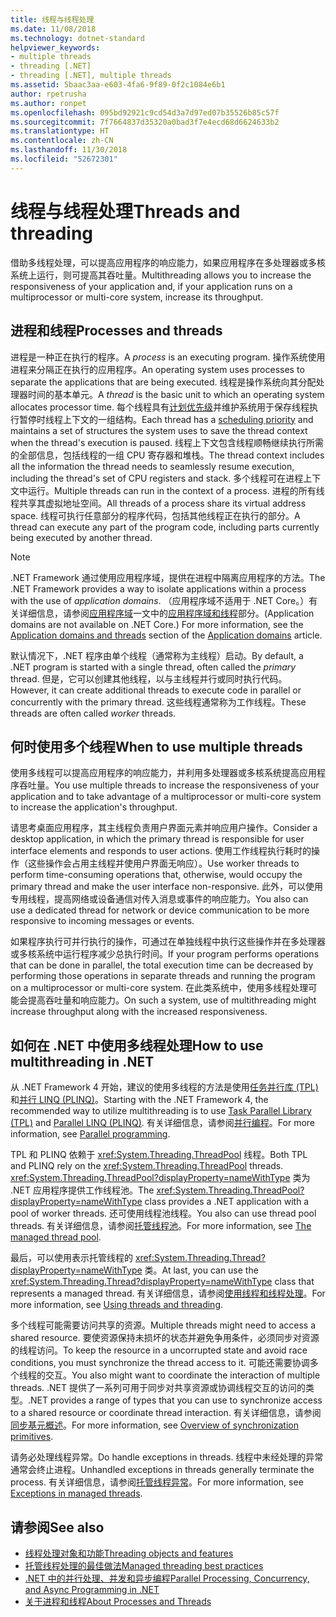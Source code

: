 ```yaml
---
title: 线程与线程处理
ms.date: 11/08/2018
ms.technology: dotnet-standard
helpviewer_keywords:
- multiple threads
- threading [.NET]
- threading [.NET], multiple threads
ms.assetid: 5baac3aa-e603-4fa6-9f89-0f2c1084e6b1
author: rpetrusha
ms.author: ronpet
ms.openlocfilehash: 095bd92921c9cd54d3a7d97ed07b35526b85c57f
ms.sourcegitcommit: 7f7664837d35320a0bad3f7e4ecd68d6624633b2
ms.translationtype: HT
ms.contentlocale: zh-CN
ms.lasthandoff: 11/30/2018
ms.locfileid: "52672301"
---
```

# <a name="threads-and-threading"></a><span data-ttu-id="9d623-102">线程与线程处理</span><span class="sxs-lookup"><span data-stu-id="9d623-102">Threads and threading</span></span>

<span data-ttu-id="9d623-103">借助多线程处理，可以提高应用程序的响应能力，如果应用程序在多处理器或多核系统上运行，则可提高其吞吐量。</span><span class="sxs-lookup"><span data-stu-id="9d623-103">Multithreading allows you to increase the responsiveness of your application and, if your application runs on a multiprocessor or multi-core system, increase its throughput.</span></span>

## <a name="processes-and-threads"></a><span data-ttu-id="9d623-104">进程和线程</span><span class="sxs-lookup"><span data-stu-id="9d623-104">Processes and threads</span></span>

<span data-ttu-id="9d623-105">进程是一种正在执行的程序。</span><span class="sxs-lookup"><span data-stu-id="9d623-105">A *process* is an executing program.</span></span> <span data-ttu-id="9d623-106">操作系统使用进程来分隔正在执行的应用程序。</span><span class="sxs-lookup"><span data-stu-id="9d623-106">An operating system uses processes to separate the applications that are being executed.</span></span> <span data-ttu-id="9d623-107">线程是操作系统向其分配处理器时间的基本单元。</span><span class="sxs-lookup"><span data-stu-id="9d623-107">A *thread* is the basic unit to which an operating system allocates processor time.</span></span> <span data-ttu-id="9d623-108">每个线程具有[计划优先级](scheduling-threads.md)并维护系统用于保存线程执行暂停时线程上下文的一组结构。</span><span class="sxs-lookup"><span data-stu-id="9d623-108">Each thread has a [scheduling priority](scheduling-threads.md) and maintains a set of structures the system uses to save the thread context when the thread's execution is paused.</span></span> <span data-ttu-id="9d623-109">线程上下文包含线程顺畅继续执行所需的全部信息，包括线程的一组 CPU 寄存器和堆栈。</span><span class="sxs-lookup"><span data-stu-id="9d623-109">The thread context includes all the information the thread needs to seamlessly resume execution, including the thread's set of CPU registers and stack.</span></span> <span data-ttu-id="9d623-110">多个线程可在进程上下文中运行。</span><span class="sxs-lookup"><span data-stu-id="9d623-110">Multiple threads can run in the context of a process.</span></span> <span data-ttu-id="9d623-111">进程的所有线程共享其虚拟地址空间。</span><span class="sxs-lookup"><span data-stu-id="9d623-111">All threads of a process share its virtual address space.</span></span> <span data-ttu-id="9d623-112">线程可执行任意部分的程序代码，包括其他线程正在执行的部分。</span><span class="sxs-lookup"><span data-stu-id="9d623-112">A thread can execute any part of the program code, including parts currently being executed by another thread.</span></span>

> [!NOTE]
> <span data-ttu-id="9d623-113">.NET Framework 通过使用应用程序域，提供在进程中隔离应用程序的方法。</span><span class="sxs-lookup"><span data-stu-id="9d623-113">The .NET Framework provides a way to isolate applications within a process with the use of *application domains*.</span></span> <span data-ttu-id="9d623-114">（应用程序域不适用于 .NET Core。）有关详细信息，请参阅[应用程序域](../../framework/app-domains/application-domains.md)一文中的[应用程序域和线程](../../framework/app-domains/application-domains.md#application-domains-and-threads)部分。</span><span class="sxs-lookup"><span data-stu-id="9d623-114">(Application domains are not available on .NET Core.) For more information, see the [Application domains and threads](../../framework/app-domains/application-domains.md#application-domains-and-threads) section of the [Application domains](../../framework/app-domains/application-domains.md) article.</span></span>

<span data-ttu-id="9d623-115">默认情况下，.NET 程序由单个线程（通常称为主线程）启动。</span><span class="sxs-lookup"><span data-stu-id="9d623-115">By default, a .NET program is started with a single thread, often called the *primary* thread.</span></span> <span data-ttu-id="9d623-116">但是，它可以创建其他线程，以与主线程并行或同时执行代码。</span><span class="sxs-lookup"><span data-stu-id="9d623-116">However, it can create additional threads to execute code in parallel or concurrently with the primary thread.</span></span> <span data-ttu-id="9d623-117">这些线程通常称为工作线程。</span><span class="sxs-lookup"><span data-stu-id="9d623-117">These threads are often called *worker* threads.</span></span>

## <a name="when-to-use-multiple-threads"></a><span data-ttu-id="9d623-118">何时使用多个线程</span><span class="sxs-lookup"><span data-stu-id="9d623-118">When to use multiple threads</span></span>

<span data-ttu-id="9d623-119">使用多线程可以提高应用程序的响应能力，并利用多处理器或多核系统提高应用程序吞吐量。</span><span class="sxs-lookup"><span data-stu-id="9d623-119">You use multiple threads to increase the responsiveness of your application and to take advantage of a multiprocessor or multi-core system to increase the application's throughput.</span></span>

<span data-ttu-id="9d623-120">请思考桌面应用程序，其主线程负责用户界面元素并响应用户操作。</span><span class="sxs-lookup"><span data-stu-id="9d623-120">Consider a desktop application, in which the primary thread is responsible for user interface elements and responds to user actions.</span></span> <span data-ttu-id="9d623-121">使用工作线程执行耗时的操作（这些操作会占用主线程并使用户界面无响应）。</span><span class="sxs-lookup"><span data-stu-id="9d623-121">Use worker threads to perform time-consuming operations that, otherwise, would occupy the primary thread and make the user interface non-responsive.</span></span> <span data-ttu-id="9d623-122">此外，可以使用专用线程，提高网络或设备通信对传入消息或事件的响应能力。</span><span class="sxs-lookup"><span data-stu-id="9d623-122">You also can use a dedicated thread for network or device communication to be more responsive to incoming messages or events.</span></span>

<span data-ttu-id="9d623-123">如果程序执行可并行执行的操作，可通过在单独线程中执行这些操作并在多处理器或多核系统中运行程序减少总执行时间。</span><span class="sxs-lookup"><span data-stu-id="9d623-123">If your program performs operations that can be done in parallel, the total execution time can be decreased by performing those operations in separate threads and running the program on a multiprocessor or multi-core system.</span></span> <span data-ttu-id="9d623-124">在此类系统中，使用多线程处理可能会提高吞吐量和响应能力。</span><span class="sxs-lookup"><span data-stu-id="9d623-124">On such a system, use of multithreading might increase throughput along with the increased responsiveness.</span></span>

## <a name="how-to-use-multithreading-in-net"></a><span data-ttu-id="9d623-125">如何在 .NET 中使用多线程处理</span><span class="sxs-lookup"><span data-stu-id="9d623-125">How to use multithreading in .NET</span></span>

<span data-ttu-id="9d623-126">从 .NET Framework 4 开始，建议的使用多线程的方法是使用[任务并行库 (TPL)](../parallel-programming/task-parallel-library-tpl.md) 和[并行 LINQ (PLINQ)](../parallel-programming/parallel-linq-plinq.md)。</span><span class="sxs-lookup"><span data-stu-id="9d623-126">Starting with the .NET Framework 4, the recommended way to utilize multithreading is to use [Task Parallel Library (TPL)](../parallel-programming/task-parallel-library-tpl.md) and [Parallel LINQ (PLINQ)](../parallel-programming/parallel-linq-plinq.md).</span></span> <span data-ttu-id="9d623-127">有关详细信息，请参阅[并行编程](../parallel-programming/index.md)。</span><span class="sxs-lookup"><span data-stu-id="9d623-127">For more information, see [Parallel programming](../parallel-programming/index.md).</span></span>

<span data-ttu-id="9d623-128">TPL 和 PLINQ 依赖于 <xref:System.Threading.ThreadPool> 线程。</span><span class="sxs-lookup"><span data-stu-id="9d623-128">Both TPL and PLINQ rely on the <xref:System.Threading.ThreadPool> threads.</span></span> <span data-ttu-id="9d623-129"><xref:System.Threading.ThreadPool?displayProperty=nameWithType> 类为 .NET 应用程序提供工作线程池。</span><span class="sxs-lookup"><span data-stu-id="9d623-129">The <xref:System.Threading.ThreadPool?displayProperty=nameWithType> class provides a .NET application with a pool of worker threads.</span></span> <span data-ttu-id="9d623-130">还可使用线程池线程。</span><span class="sxs-lookup"><span data-stu-id="9d623-130">You also can use thread pool threads.</span></span> <span data-ttu-id="9d623-131">有关详细信息，请参阅[托管线程池](the-managed-thread-pool.md)。</span><span class="sxs-lookup"><span data-stu-id="9d623-131">For more information, see [The managed thread pool](the-managed-thread-pool.md).</span></span>

<span data-ttu-id="9d623-132">最后，可以使用表示托管线程的 <xref:System.Threading.Thread?displayProperty=nameWithType> 类。</span><span class="sxs-lookup"><span data-stu-id="9d623-132">At last, you can use the <xref:System.Threading.Thread?displayProperty=nameWithType> class that represents a managed thread.</span></span> <span data-ttu-id="9d623-133">有关详细信息，请参阅[使用线程和线程处理](using-threads-and-threading.md)。</span><span class="sxs-lookup"><span data-stu-id="9d623-133">For more information, see [Using threads and threading](using-threads-and-threading.md).</span></span>

<span data-ttu-id="9d623-134">多个线程可能需要访问共享的资源。</span><span class="sxs-lookup"><span data-stu-id="9d623-134">Multiple threads might need to access a shared resource.</span></span> <span data-ttu-id="9d623-135">要使资源保持未损坏的状态并避免争用条件，必须同步对资源的线程访问。</span><span class="sxs-lookup"><span data-stu-id="9d623-135">To keep the resource in a uncorrupted state and avoid race conditions, you must synchronize the thread access to it.</span></span> <span data-ttu-id="9d623-136">可能还需要协调多个线程的交互。</span><span class="sxs-lookup"><span data-stu-id="9d623-136">You also might want to coordinate the interaction of multiple threads.</span></span> <span data-ttu-id="9d623-137">.NET 提供了一系列可用于同步对共享资源或协调线程交互的访问的类型。</span><span class="sxs-lookup"><span data-stu-id="9d623-137">.NET provides a range of types that you can use to synchronize access to a shared resource or coordinate thread interaction.</span></span> <span data-ttu-id="9d623-138">有关详细信息，请参阅[同步基元概述](overview-of-synchronization-primitives.md)。</span><span class="sxs-lookup"><span data-stu-id="9d623-138">For more information, see [Overview of synchronization primitives](overview-of-synchronization-primitives.md).</span></span>

<span data-ttu-id="9d623-139">请务必处理线程异常。</span><span class="sxs-lookup"><span data-stu-id="9d623-139">Do handle exceptions in threads.</span></span> <span data-ttu-id="9d623-140">线程中未经处理的异常通常会终止进程。</span><span class="sxs-lookup"><span data-stu-id="9d623-140">Unhandled exceptions in threads generally terminate the process.</span></span> <span data-ttu-id="9d623-141">有关详细信息，请参阅[托管线程异常](exceptions-in-managed-threads.md)。</span><span class="sxs-lookup"><span data-stu-id="9d623-141">For more information, see [Exceptions in managed threads](exceptions-in-managed-threads.md).</span></span>

## <a name="see-also"></a><span data-ttu-id="9d623-142">请参阅</span><span class="sxs-lookup"><span data-stu-id="9d623-142">See also</span></span>

- [<span data-ttu-id="9d623-143">线程处理对象和功能</span><span class="sxs-lookup"><span data-stu-id="9d623-143">Threading objects and features</span></span>](threading-objects-and-features.md)
- [<span data-ttu-id="9d623-144">托管线程处理的最佳做法</span><span class="sxs-lookup"><span data-stu-id="9d623-144">Managed threading best practices</span></span>](managed-threading-best-practices.md)
- [<span data-ttu-id="9d623-145">.NET 中的并行处理、并发和异步编程</span><span class="sxs-lookup"><span data-stu-id="9d623-145">Parallel Processing, Concurrency, and Async Programming in .NET</span></span>](../parallel-processing-and-concurrency.md)
- [<span data-ttu-id="9d623-146">关于进程和线程</span><span class="sxs-lookup"><span data-stu-id="9d623-146">About Processes and Threads</span></span>](/windows/desktop/procthread/about-processes-and-threads)